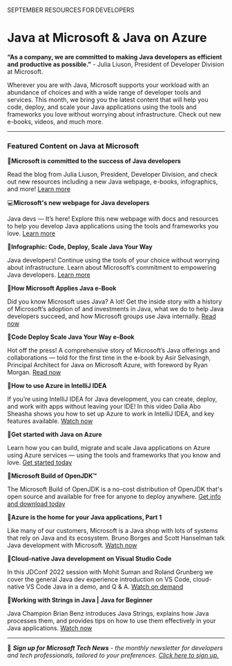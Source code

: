 SEPTEMBER RESOURCES FOR DEVELOPERS 

# Java at Microsoft & Java on Azure 

 

**“As a company, we are committed to making Java developers as efficient and productive as possible.”** - Julia Liuson, President of Developer Division at Microsoft.  

 

Wherever you are with Java, Microsoft supports your workload with an abundance of choices and with a wide range of developer tools and services. This month, we bring you the latest content that will help you code, deploy, and scale your Java applications using the tools and frameworks you love without worrying about infrastructure. Check out new e-books, videos, and much more. 

--- 

### Featured Content on Java at Microsoft 

 

:scroll:**Microsoft is committed to the success of Java developers** 

 

Read the blog from Julia Liuson, President, Developer Division, and check out new resources including a new Java webpage, e-books, infographics, and more! [Learn more](https://aka.ms/JavaYourWayblog?ocid=AID3045628) 

 

:computer:**Microsoft's new webpage for Java developers** 

 

Java devs — It’s here! Explore this new webpage with docs and resources to help you develop Java applications using the tools and frameworks you love. [Learn more](Developer.Microsoft.com/java?ocid=AID3045628) 

 
:scroll:**Infographic: Code, Deploy, Scale Java Your Way** 

 

Java developers! Continue using the tools of your choice without worrying about infrastructure. Learn about Microsoft’s commitment to empowering Java developers. [Learn more](https://aka.ms/JavaYourWayInfoG?ocid=AID3045628) 
 

:scroll:**How Microsoft Applies Java e-Book** 

 

Did you know Microsoft uses Java? A lot! Get the inside story with a history of Microsoft’s adoption of and investments in Java, what we do to help Java developers succeed, and how Microsoft groups use Java internally. [Read now](https://aka.ms/msftappliesjava?ocid=AID3045628) 

 

:scroll:**Code Deploy Scale Java Your Way e-Book** 

 

Hot off the press! A comprehensive story of Microsoft’s Java offerings and collaborations — told for the first time in the e-book by Asir Selvasingh, Principal Architect for Java on Microsoft Azure, with foreword by Ryan Morgan. [Read now](https://aka.ms/JavaYourWay?ocid=AID3045628) 

 

:cinema:**How to use Azure in IntelliJ IDEA** 
 
If you’re using IntelliJ IDEA for Java development, you can create, deploy, and work with apps without leaving your IDE! In this video Dalia Abo Sheasha shows you how to set up Azure to work in IntelliJ IDEA, and key features available. [Watch now](https://youtu.be/1DBB5srsqeg?ocid=AID3045628) 

 

:scroll:**Get started with Java on Azure** 

 

Learn how you can build, migrate and scale Java applications on Azure using Azure services — using the tools and frameworks that you know and love. [Get started today](https://docs.microsoft.com/learn/paths/get-started-java-azure/?ocid=AID3045628) 

 

:scroll:**Microsoft Build of OpenJDK™** 

 

The Microsoft Build of OpenJDK is a no-cost distribution of OpenJDK that's open source and available for free for anyone to deploy anywhere. [Get info and download today](https://www.microsoft.com/openjdk?ocid=AID3045628) 

 

:cinema:**Azure is the home for your Java applications, Part 1** 

 

Like many of our customers, Microsoft is a Java shop with lots of systems that rely on Java and its ecosystem. Bruno Borges and Scott Hanselman talk Java development with Microsoft. [Watch now](https://docs.microsoft.com/shows/azure-friday/azure-is-the-home-for-your-java-applications-part-1?ocid=AID3045628) 

 

:cinema:**Cloud-native Java development on Visual Studio Code** 

 

In this JDConf 2022 session with Mohit Suman and Roland Grunberg we cover the general Java dev experience introduction on VS Code, cloud-native VS Code Java in a demo, and Q & A. [Watch on demand](https://docs.microsoft.com/events/jdconf-2022/cloud-native-java-development-on-visual-studio-code?ocid=AID3045628) 

 

:cinema:**Working with Strings in Java | Java for Beginner** 

 

Java Champion Brian Benz introduces Java Strings, explains how Java processes them, and provides tips on how to use them effectively in your Java applications. [Watch now](https://docs.microsoft.com/shows/java-for-beginners/working-with-strings-in-java?ocid=AID3045628  ) 

___  

 

:bookmark: ***Sign up for Microsoft Tech News** - the monthly newsletter for developers and tech professionals, tailored to your preferences. [Click here to sign up.](https://developer.microsoft.com/Newsletter/?ocid=AID3045262)* 